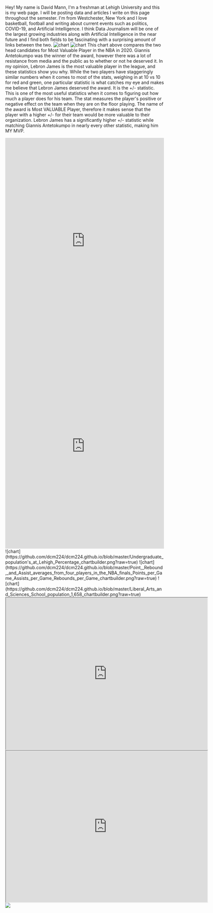 Hey! My name is David Mann, I'm a freshman at Lehigh University and this is my web page. I will be posting data and articles I write on this page throughout the semester. I'm from Westchester, New York and I love basketball, football and writing about current events such as politics, COVID-19, and Artificial Intelligence. I think Data Journalism will be one of the largest growing industries along with Artificial Intelligence in the near future and I find both fields to be fascinating with a surprising amount of links between the two.
![chart](https://github.com/dcm224/dcm224.github.io/blob/master/Undergraduate%20Enrollment%20Male%20Female%20Total%20Arts%20&%20Sciences%E2%80%A6%E2%80%A6%E2%80%A6%E2%80%A6%E2%80%A6%E2%80%A6%E2%80%A6%E2%80%A6%E2%80%A6%E2%80%A6..%20716%201,178%201,894%2036.6%25%20PA%20Resident%E2%80%A6%E2%80%A6%E2%80%A6%E2%80%A6%E2%80%A6%E2%80%A6%E2%80%A6.%E2%80%A6%E2%80%A6%E2%80%A6%E2%80%A6%E2%80%A6%E2%80%A6..%201,245%2024.0%25%20Arts_Engineering%E2%80%A6%E2%80%A6%E2%80%A6%E2%80%A6%E2%80%A6%E2%80%A6%E2%80%A6%E2%80%A6%E2%80%A6..%2023%2014%2037%200.7%25%20N.png?raw=true)
![chart](https://github.com/dcm224/dcm224.github.io/blob/master/Screen%20Shot%202020-09-27%20at%207.32.27%20PM.png?raw=true)
This chart above compares the two head candidates for Most Valuable Player in the NBA in 2020. Giannis Antetokumpo was the winner of the award, however there was a lot of resistance from media and the public as to whether or not he deserved it. In my opinion, Lebron James is the most valuable player in the league, and these statistics show you why. While the two players have staggeringly similar numbers when it comes to most of the stats, weighing in at 10 vs 10 for red and green, one particular statistic is what catches my eye and makes me believe that Lebron James deserved the award. It is the +/- statistic. This is one of the most useful statistics when it comes to figuring out how much a player does for his team. The stat measures the player's positive or negative effect on the team when they are on the floor playing. The name of the award is Most VALUABLE Player, therefore it makes sense that the player with a higher +/- for their team would be more valuable to their organization. Lebron James has a significantly higher +/- statistic while matching Giannis Antetokumpo in nearly every other statistic, making him MY MVP.
<iframe src='https://cdn.knightlab.com/libs/timeline3/latest/embed/index.html?source=1zelzJkkrdF6if0bvsp876kfpvDut0R2Vo5NQYcbNzOo&font=Default&lang=en&initial_zoom=2&height=650' width='100%' height='650' webkitallowfullscreen mozallowfullscreen allowfullscreen frameborder='0'></iframe>
<iframe src='https://cdn.knightlab.com/libs/timeline3/latest/embed/index.html?source=1pnZlrGQtb14P5cUR2xhc8duR-nBiaPajp_cg3tjpzFg&font=Default&lang=en&initial_zoom=2&height=650' width='100%' height='650' webkitallowfullscreen mozallowfullscreen allowfullscreen frameborder='0'></iframe>
![chart](https://github.com/dcm224/dcm224.github.io/blob/master/Undergraduate_population's_at_Lehigh_Percentage_chartbuilder.png?raw=true)
![chart] (https://github.com/dcm224/dcm224.github.io/blob/master/Point,_Rebound,_and_Assist_averages_from_four_players_in_the_NBA_finals_Points_per_Game_Assists_per_Game_Rebounds_per_Game_chartbuilder.png?raw=true)
![chart] (https://github.com/dcm224/dcm224.github.io/blob/master/Liberal_Arts_and_Sciences_School_population_1,658_chartbuilder.png?raw=true)
<iframe src="https://www.google.com/maps/d/embed?mid=1X9h8F2zzWun97HfpS_7kk8satYMb1FK5" width="640" height="480"></iframe>
<iframe src="https://www.google.com/maps/d/embed?mid=1RGsTDGxgjJx7geeBoC73oNzNANfNSd6i" width="640" height="480"></iframe>
<div class='tableauPlaceholder' id='viz1604272341356' style='position: relative'><noscript><a href='#'><img alt=' ' src='https:&#47;&#47;public.tableau.com&#47;static&#47;images&#47;Ge&#47;GenderRelatedtoPartyLocationPreference&#47;GenderRelatedtoPartyLocationPreference&#47;1_rss.png' style='border: none' /></a></noscript><object class='tableauViz'  style='display:none;'><param name='host_url' value='https%3A%2F%2Fpublic.tableau.com%2F' /> <param name='embed_code_version' value='3' /> <param name='site_root' value='' /><param name='name' value='GenderRelatedtoPartyLocationPreference&#47;GenderRelatedtoPartyLocationPreference' /><param name='tabs' value='no' /><param name='toolbar' value='yes' /><param name='static_image' value='https:&#47;&#47;public.tableau.com&#47;static&#47;images&#47;Ge&#47;GenderRelatedtoPartyLocationPreference&#47;GenderRelatedtoPartyLocationPreference&#47;1.png' /> <param name='animate_transition' value='yes' /><param name='display_static_image' value='yes' /><param name='display_spinner' value='yes' /><param name='display_overlay' value='yes' /><param name='display_count' value='yes' /><param name='language' value='en' /><param name='filter' value='publish=yes' /></object></div>                <script type='text/javascript'>                    var divElement = document.getElementById('viz1604272341356');                    var vizElement = divElement.getElementsByTagName('object')[0];                    vizElement.style.width='100%';vizElement.style.height=(divElement.offsetWidth*0.75)+'px';                    var scriptElement = document.createElement('script');                    scriptElement.src = 'https://public.tableau.com/javascripts/api/viz_v1.js';                    vizElement.parentNode.insertBefore(scriptElement, vizElement);                </script>
